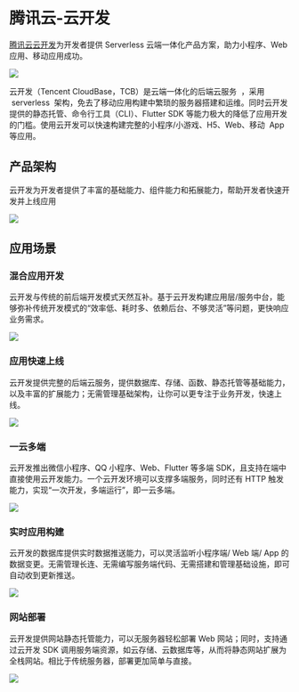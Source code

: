# 腾讯云-云开发

[腾讯云云开发](https://cloud.tencent.com/product/tcb?from=12334)为开发者提供 Serverless 云端一体化产品方案，助力小程序、Web 应用、移动应用成功。

![](https://postimg.aliavv.com/picgo/20200423164039.png)

云开发（Tencent CloudBase，TCB）是云端一体化的后端云服务  ，采用  serverless  架构，免去了移动应用构建中繁琐的服务器搭建和运维。同时云开发提供的静态托管、命令行工具（CLI）、Flutter SDK 等能力极大的降低了应用开发的门槛。使用云开发可以快速构建完整的小程序/小游戏、H5、Web、移动  App  等应用。

## 产品架构

云开发为开发者提供了丰富的基础能力、组件能力和拓展能力，帮助开发者快速开发并上线应用

![](https://postimg.aliavv.com/picgo/20200423164108.png)

## 应用场景

### 混合应用开发

云开发与传统的前后端开发模式天然互补。基于云开发构建应用层/服务中台，能够弥补传统开发模式的“效率低、耗时多、依赖后台、不够灵活”等问题，更快响应业务需求。

![](https://postimg.aliavv.com/picgo/20200423164123.png)

### 应用快速上线

云开发提供完整的后端云服务，提供数据库、存储、函数、静态托管等基础能力，以及丰富的扩展能力；无需管理基础架构，让你可以更专注于业务开发，快速上线。

![](https://postimg.aliavv.com/picgo/20200423164134.png)

### 一云多端

云开发推出微信小程序、QQ 小程序、Web、Flutter 等多端 SDK，且支持在端中直接使用云开发能力。一个云开发环境可以支撑多端服务，同时还有 HTTP 触发能力，实现“一次开发，多端运行”，即一云多端。

![](https://postimg.aliavv.com/picgo/20200423164144.png)

### 实时应用构建

云开发的数据库提供实时数据推送能力，可以灵活监听小程序端/ Web 端/ App 的数据变更。无需管理长连、无需编写服务端代码、无需搭建和管理基础设施，即可自动收到更新推送。

![](https://postimg.aliavv.com/picgo/20200423164155.png)

### 网站部署

云开发提供网站静态托管能力，可以无服务器轻松部署 Web 网站；同时，支持通过云开发 SDK 调用服务端资源，如云存储、云数据库等，从而将静态网站扩展为全栈网站。相比于传统服务器，部署更加简单与直接。

![](https://postimg.aliavv.com/picgo/20200423164205.png)
